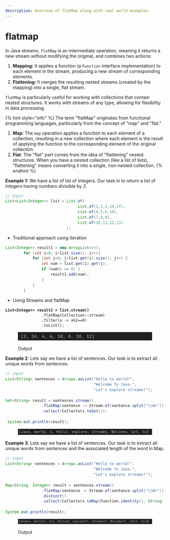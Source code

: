 ```yaml
---
description: Overview of flatMap along with real world examples.
---
```


# flatmap

In Java streams, `flatMap` is an intermediate operation, meaning it returns a new stream without modifying the original, and combines two actions:

1. **Mapping:** It applies a function (a `Function` interface implementation) to each element in the stream, producing a new stream of corresponding elements.
2. **Flattening:** It merges the resulting nested streams (created by the mapping) into a single, flat stream.

`flatMap` is particularly useful for working with collections that contain nested structures. It works with streams of any type, allowing for flexibility in data processing.

{% hint style="info" %}
The term "flatMap" originates from functional programming languages, particularly from the concept of "map" and "flat."&#x20;

1. **Map**: The `map` operation applies a function to each element of a collection, resulting in a new collection where each element is the result of applying the function to the corresponding element of the original collection.
2. **Flat**: The "flat" part comes from the idea of "flattening" nested structures. When you have a nested collection (like a list of lists), "flattening" means converting it into a single, non-nested collection.
{% endhint %}



**Example 1:** We have a list of list of integers. Our task in to return a list of integers having numbers divisible by 2.

```java
// Input
List<List<Integer>> list = List.of(
                                List.of(1,2,3,14,17),
                                List.of(4,5,6,18),
                                List.of(7,8,9),
                                List.of(10,11,12,13)
                           );
```

* Traditional approach using iteration

```java
List<Integer> result1 = new ArrayList<>();
        for (int i=0; i<list.size(); i++){
            for (int j=0; j<list.get(i).size(); j++) {
                int num = list.get(i).get(j);
                if (num%2 == 0) {
                    result1.add(num);
                }
            }
        }
```

* Using Streams and flatMap

<pre class="language-java"><code class="lang-java"><strong>List&#x3C;Integer> result2 = list.stream()
</strong>                .flatMap(Collection::stream)
                .filter(a -> a%2==0)
                .toList();
</code></pre>

<figure><img src="../../../.gitbook/assets/image (1) (1) (1) (1) (1) (1) (1) (1) (1) (1) (1) (1) (1) (1) (1) (1) (1) (1) (1) (1) (1) (1) (1) (1) (1) (1) (1) (1) (1) (1) (1) (1) (1) (1) (1) (1) (1) (1).png" alt=""><figcaption><p>Output</p></figcaption></figure>



**Example 2**: Lets say we have a list of sentences. Our task is to extract all unique words from sentences.

```java
// input
List<String> sentences = Arrays.asList("Hello to world!", 
                                       "Welcome to Java.", 
                                       "Let's explore streams!");

Set<String> result = sentences.stream()
                .flatMap(sentence -> Stream.of(sentence.split("\\W+")))
                .collect(Collectors.toSet());

 System.out.println(result); 
```

<figure><img src="../../../.gitbook/assets/image (2) (1) (1) (1) (1) (1) (1) (1) (1) (1) (1) (1) (1) (1) (1) (1) (1) (1) (1) (1) (1).png" alt=""><figcaption></figcaption></figure>



**Example 3**: Lets say we have a list of sentences. Our task is to extract all unique words from sentences and the associated length of the word in Map.

```java
// input
List<String> sentences = Arrays.asList("Hello to world!", 
                                       "Welcome to Java.", 
                                       "Let's explore streams!");

Map<String, Integer> result = sentences.stream()
                .flatMap(sentence -> Stream.of(sentence.split("\\W+")))
                .distinct()
                .collect(Collectors.toMap(Function.identity(), String::length));

System.out.println(result);
```

<figure><img src="../../../.gitbook/assets/image (3) (1) (1) (1) (1) (1) (1) (1) (1) (1) (1) (1) (1) (1) (1).png" alt=""><figcaption><p>Output</p></figcaption></figure>
